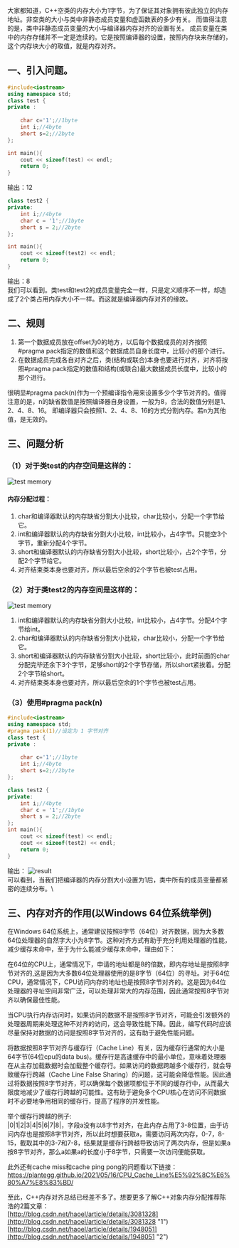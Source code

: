 大家都知道，C++空类的内存大小为1字节，为了保证其对象拥有彼此独立的内存地址。非空类的大小与类中非静态成员变量和虚函数表的多少有关。
而值得注意的是，类中非静态成员变量的大小与编译器内存对齐的设置有关。
成员变量在类中的内存存储并不一定是连续的。它是按照编译器的设置，按照内存块来存储的，这个内存块大小的取值，就是内存对齐。

## 一、引入问题。
```cpp
#include<iostream>
using namespace std;
class test {
private :
    
    char c='1';//1byte 
    int i;//4byte
    short s=2;//2byte
};

int main(){
    cout << sizeof(test) << endl;
    return 0;
}
```
输出：12
```cpp
class test2 {
private:
    int i;//4byte
    char c = '1';//1byte 
    short s = 2;//2byte
};

int main(){
    cout << sizeof(test2) << endl;
    return 0;
}
```
输出：8\
我们可以看到。类test和test2的成员变量完全一样，只是定义顺序不一样，却造成了2个类占用内存大小不一样。而这就是编译器内存对齐的缘故。

## 二、规则
1. 第一个数据成员放在offset为0的地方，以后每个数据成员的对齐按照#pragma pack指定的数值和这个数据成员自身长度中，比较小的那个进行。
2. 在数据成员完成各自对齐之后，类(结构或联合)本身也要进行对齐，对齐将按照#pragma pack指定的数值和结构(或联合)最大数据成员长度中，比较小的那个进行。

很明显#pragma pack(n)作为一个预编译指令用来设置多少个字节对齐的。值得注意的是，n的缺省数值是按照编译器自身设置，一般为8，合法的数值分别是1、2、4、8、16。
即编译器只会按照1、2、4、8、16的方式分割内存。若n为其他值，是无效的。

## 三、问题分析
### （1）对于类test的内存空间是这样的：
![test memory](https://github.com/ashenone0917/image/blob/main/271354292862668.png "test的内存空间")
#### 内存分配过程：
1. char和编译器默认的内存缺省分割大小比较，char比较小，分配一个字节给它。
2. int和编译器默认的内存缺省分割大小比较，int比较小，占4字节。只能空3个字节，重新分配4个字节。
3. short和编译器默认的内存缺省分割大小比较，short比较小，占2个字节，分配2个字节给它。
4. 对齐结束类本身也要对齐，所以最后空余的2个字节也被test占用。

### （2）对于类test2的内存空间是这样的：
![test memory](https://github.com/ashenone0917/image/blob/main/testA2.png "test的内存空间")
1. int和编译器默认的内存缺省分割大小比较，int比较小，占4字节。分配4个字节给int。
2. char和编译器默认的内存缺省分割大小比较，char比较小，分配一个字节给它。
3. short和编译器默认的内存缺省分割大小比较，short比较小，此时前面的char分配完毕还余下3个字节，足够short的2个字节存储，所以short紧挨着。分配2个字节给short。
4. 对齐结束类本身也要对齐，所以最后空余的1个字节也被test占用。

### （3）使用#pragma pack(n)
```cpp
#include<iostream>
using namespace std;
#pragma pack(1)//设定为 1 字节对齐
class test {
private :
    
    char c='1';//1byte 
    int i;//4byte
    short s=2;//2byte
};

class test2 {
private:
    int i;//4byte
    char c = '1';//1byte 
    short s = 2;//2byte
};
int main(){
    cout << sizeof(test) << endl;
    cout << sizeof(test2) << endl;
    return 0;
}
```
输出：
![result](https://github.com/ashenone0917/image/blob/main/271439339424823.png "result")\
可以看到，当我们把编译器的内存分割大小设置为1后，类中所有的成员变量都紧密的连续分布。\

## 三、内存对齐的作用(以Windows 64位系统举例)
在Windows 64位系统上，通常建议按照8字节（64位）对齐数据，因为大多数64位处理器的自然字大小为8字节。这种对齐方式有助于充分利用处理器的性能，减少缓存未命中，至于为什么能减少缓存未命中，理由如下：   


在64位的CPU上，通常情况下，申请的地址都是8的倍数，即内存地址是按照8字节对齐的,这是因为大多数64位处理器使用的是8字节（64位）的寻址。对于64位CPU，通常情况下，CPU访问内存的地址也是按照8字节对齐的。这是因为64位处理器的寻址空间非常广泛，可以处理非常大的内存范围，因此通常按照8字节对齐以确保最佳性能。  


当CPU执行内存访问时，如果访问的数据不是按照8字节对齐，可能会引发额外的处理器周期来处理这种不对齐的访问，这会导致性能下降。因此，编写代码时应该尽量保持对数据的访问是按照8字节对齐的，这有助于避免性能问题。  


将数据按照8字节对齐与缓存行（Cache Line）有关，因为缓存行通常的大小是64字节(64位cpu的data bus)。缓存行是高速缓存中的最小单位，意味着处理器在从主存加载数据时会加载整个缓存行。如果访问的数据跨越多个缓存行，就会导致缓存行跨越（Cache Line False Sharing）的问题，这可能会降低性能。因此通过将数据按照8字节对齐，可以确保每个数据项都位于不同的缓存行中，从而最大限度地减少了缓存行跨越的可能性。这有助于避免多个CPU核心在访问不同数据时不必要地争用相同的缓存行，提高了程序的并发性能。  


举个缓存行跨越的例子:  
|0|1|2|3|4|5|6|7|8|，字段a没有以8字节对齐，在此内存占用了3-8位置，由于访问内存也是按照8字节对齐，所以此时想要获取a，需要访问两次内存，0-7，8-15，截取其中的3-7和7-8，结果就是缓存行跨越导致访问了两次内存，但是如果a按8字节对齐，那么a如果a的长度小于8字节，只需要一次访问便能获取。


此外还有cache miss和cache ping pong的问题看以下链接：
https://plantegg.github.io/2021/05/16/CPU_Cache_Line%E5%92%8C%E6%80%A7%E8%83%BD/


至此，C++内存对齐总结已经差不多了。想要更多了解C++对象内存分配推荐陈浩的2篇文章：\
[http://blog.csdn.net/haoel/article/details/3081328](http://blog.csdn.net/haoel/article/details/3081328 "1")\
[http://blog.csdn.net/haoel/article/details/1948051](http://blog.csdn.net/haoel/article/details/1948051 "2")
